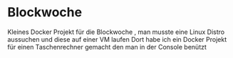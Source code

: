 # Blockwoche
Kleines Docker Projekt für die Blockwoche
, man musste eine Linux Distro aussuchen und diese auf einer VM laufen
 Dort habe ich ein Docker Projekt für einen Taschenrechner gemacht den man in der Console benützt
